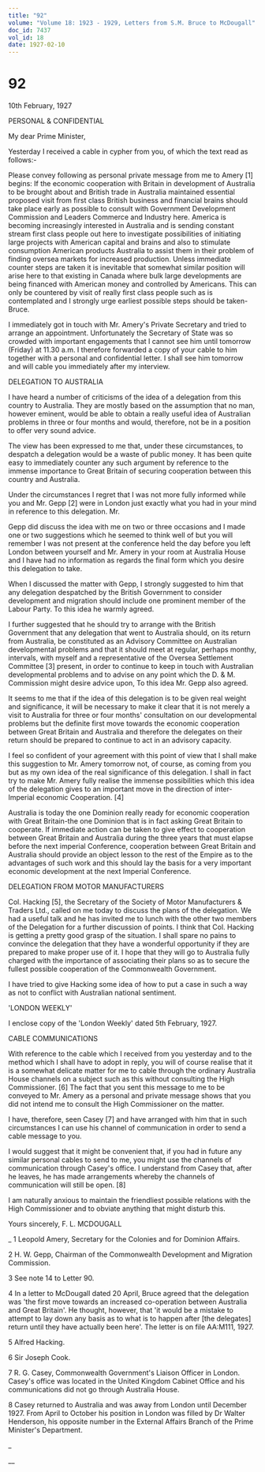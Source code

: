 ```yaml
---
title: "92"
volume: "Volume 18: 1923 - 1929, Letters from S.M. Bruce to McDougall"
doc_id: 7437
vol_id: 18
date: 1927-02-10
---
```


# 92

10th February, 1927

PERSONAL &amp; CONFIDENTIAL

My dear Prime Minister,

Yesterday I received a cable in cypher from you, of which the text read as follows:-

Please convey following as personal private message from me to Amery [1] begins: If the economic cooperation with Britain in development of Australia to be brought about and British trade in Australia maintained essential proposed visit from first class British business and financial brains should take place early as possible to consult with Government Development Commission and Leaders Commerce and Industry here. America is becoming increasingly interested in Australia and is sending constant stream first class people out here to investigate possibilities of initiating large projects with American capital and brains and also to stimulate consumption American products Australia to assist them in their problem of finding oversea markets for increased production. Unless immediate counter steps are taken it is inevitable that somewhat similar position will arise here to that existing in Canada where bulk large developments are being financed with American money and controlled by Americans. This can only be countered by visit of really first class people such as is contemplated and I strongly urge earliest possible steps should be taken-Bruce.

I immediately got in touch with Mr. Amery's Private Secretary and tried to arrange an appointment. Unfortunately the Secretary of State was so crowded with important engagements that I cannot see him until tomorrow (Friday) at 11.30 a.m. I therefore forwarded a copy of your cable to him together with a personal and confidential letter. I shall see him tomorrow and will cable you immediately after my interview.

DELEGATION TO AUSTRALIA

I have heard a number of criticisms of the idea of a delegation from this country to Australia. They are mostly based on the assumption that no man, however eminent, would be able to obtain a really useful idea of Australian problems in three or four months and would, therefore, not be in a position to offer very sound advice.

The view has been expressed to me that, under these circumstances, to despatch a delegation would be a waste of public money. It has been quite easy to immediately counter any such argument by reference to the immense importance to Great Britain of securing cooperation between this country and Australia.

Under the circumstances I regret that I was not more fully informed while you and Mr. Gepp [2] were in London just exactly what you had in your mind in reference to this delegation. Mr.

Gepp did discuss the idea with me on two or three occasions and I made one or two suggestions which he seemed to think well of but you will remember I was not present at the conference held the day before you left London between yourself and Mr. Amery in your room at Australia House and I have had no information as regards the final form which you desire this delegation to take.

When I discussed the matter with Gepp, I strongly suggested to him that any delegation despatched by the British Government to consider development and migration should include one prominent member of the Labour Party. To this idea he warmly agreed.

I further suggested that he should try to arrange with the British Government that any delegation that went to Australia should, on its return from Australia, be constituted as an Advisory Committee on Australian developmental problems and that it should meet at regular, perhaps monthy, intervals, with myself and a representative of the Oversea Settlement Committee [3] present, in order to continue to keep in touch with Australian developmental problems and to advise on any point which the D. &amp; M. Commission might desire advice upon, To this idea Mr. Gepp also agreed.

It seems to me that if the idea of this delegation is to be given real weight and significance, it will be necessary to make it clear that it is not merely a visit to Australia for three or four months' consultation on our developmental problems but the definite first move towards the economic cooperation between Great Britain and Australia and therefore the delegates on their return should be prepared to continue to act in an advisory capacity.

I feel so confident of your agreement with this point of view that I shall make this suggestion to Mr. Amery tomorrow not, of course, as coming from you but as my own idea of the real significance of this delegation. I shall in fact try to make Mr. Amery fully realise the immense possibilities which this idea of the delegation gives to an important move in the direction of inter- Imperial economic Cooperation. [4]

Australia is today the one Dominion really ready for economic cooperation with Great Britain-the one Dominion that is in fact asking Great Britain to cooperate. If immediate action can be taken to give effect to cooperation between Great Britain and Australia during the three years that must elapse before the next imperial Conference, cooperation between Great Britain and Australia should provide an object lesson to the rest of the Empire as to the advantages of such work and this should lay the basis for a very important economic development at the next Imperial Conference.

DELEGATION FROM MOTOR MANUFACTURERS

Col. Hacking [5], the Secretary of the Society of Motor Manufacturers &amp; Traders Ltd., called on me today to discuss the plans of the delegation. We had a useful talk and he has invited me to lunch with the other two members of the Delegation for a further discussion of points. I think that Col. Hacking is getting a pretty good grasp of the situation. I shall spare no pains to convince the delegation that they have a wonderful opportunity if they are prepared to make proper use of it. I hope that they will go to Australia fully charged with the importance of associating their plans so as to secure the fullest possible cooperation of the Commonwealth Government.

I have tried to give Hacking some idea of how to put a case in such a way as not to conflict with Australian national sentiment.

'LONDON WEEKLY'

I enclose copy of the 'London Weekly' dated 5th February, 1927.

CABLE COMMUNICATIONS

With reference to the cable which I received from you yesterday and to the method which I shall have to adopt in reply, you will of course realise that it is a somewhat delicate matter for me to cable through the ordinary Australia House channels on a subject such as this without consulting the High Commissioner. [6] The fact that you sent this message to me to be conveyed to Mr. Amery as a personal and private message shows that you did not intend me to consult the High Commissioner on the matter.

I have, therefore, seen Casey [7] and have arranged with him that in such circumstances I can use his channel of communication in order to send a cable message to you.

I would suggest that it might be convenient that, if you had in future any similar personal cables to send to me, you might use the channels of communication through Casey's office. I understand from Casey that, after he leaves, he has made arrangements whereby the channels of communication will still be open. [8]

I am naturally anxious to maintain the friendliest possible relations with the High Commissioner and to obviate anything that might disturb this.

Yours sincerely, F. L. MCDOUGALL 

_ 1 Leopold Amery, Secretary for the Colonies and for Dominion Affairs.

2 H. W. Gepp, Chairman of the Commonwealth Development and Migration Commission.

3 See note 14 to Letter 90.

4 In a letter to McDougall dated 20 April, Bruce agreed that the delegation was 'the first move towards an increased co-operation between Australia and Great Britain'. He thought, however, that 'it would be a mistake to attempt to lay down any basis as to what is to happen after [the delegates] return until they have actually been here'. The letter is on file AA:M111, 1927.

5 Alfred Hacking.

6 Sir Joseph Cook.

7 R. G. Casey, Commonwealth Government's Liaison Officer in London. Casey's office was located in the United Kingdom Cabinet Office and his communications did not go through Australia House.

8 Casey returned to Australia and was away from London until December 1927. From April to October his position in London was filled by Dr Walter Henderson, his opposite number in the External Affairs Branch of the Prime Minister's Department.

_

__
